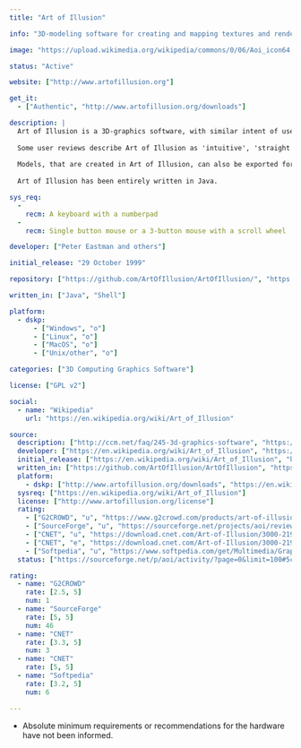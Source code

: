 ```yaml
---
title: "Art of Illusion"

info: "3D-modeling software for creating and mapping textures and rendering both, still images and animations."

image: "https://upload.wikimedia.org/wikipedia/commons/0/06/Aoi_icon64.png"

status: "Active"

website: ["http://www.artofillusion.org"]

get_it:
  - ["Authentic", "http://www.artofillusion.org/downloads"]

description: |
  Art of Illusion is a 3D-graphics software, with similar intent of use as for example 3DS-Max or Maya of the commercial software packages or Blender or Wings 3D on the freeware side. Though some sources seem to confuse 3D-modeling with CAD, Art of Illusion does not provide any CAD-features.
  
  Some user reviews describe Art of Illusion as 'intuitive', 'straight forward to learn' and 'good candidate for the first 3D modelling tool', while some characterize it as 'software for experienced CAD users' or taking plenty of time to figure out. For its capabilities it has been described 'powerful, comprehensive and extensible'.
  
  Models, that are created in Art of Illusion, can also be exported for 3D-printing in .stl format.
  
  Art of Illusion has been entirely written in Java.

sys_req:
  -
    recm: A keyboard with a numberpad
  -
    recm: Single button mouse or a 3-button mouse with a scroll wheel

developer: ["Peter Eastman and others"]

initial_release: "29 October 1999"

repository: ["https://github.com/ArtOfIllusion/ArtOfIllusion/", "https://sourceforge.net/projects/aoi/"]

written_in: ["Java", "Shell"]

platform:
  - dskp:
      - ["Windows", "o"]
      - ["Linux", "o"]
      - ["MacOS", "o"]
      - ["Unix/other", "o"]

categories: ["3D Computing Graphics Software"]

license: ["GPL v2"]

social:
  - name: "Wikipedia"
    url: "https://en.wikipedia.org/wiki/Art_of_Illusion"

source:
  description: ["http://ccm.net/faq/245-3d-graphics-software", "https://www.3dprinter.net/art-illusion-review", "https://www.sculpteo.com/blog/2017/04/05/top-19-of-the-best-free-cad-software/", "http://reprap.org/wiki/Art_of_illusion", "http://www.artofillusion.org/docs/AoI%20Manual/contents.html", "http://saisa.eu/blogs/Guidance/?p=1244", "http://www.macworld.co.uk/download/audio-video-photo/art-illusion-303-3330331/", "https://sourceforge.net/p/aoi/wiki/Home/"]
  developer: ["https://en.wikipedia.org/wiki/Art_of_Illusion", "https://sourceforge.net/projects/aoi/", "https://github.com/ArtOfIllusion/ArtOfIllusion/graphs/contributors", "https://sourceforge.net/p/aoi/wiki/Home/"]
  initial_release: ["https://en.wikipedia.org/wiki/Art_of_Illusion", "https://sourceforge.net/projects/aoi/files/ArtOfIllusion/", "http://www.artofillusion.org/history"]
  written_in: ["https://github.com/ArtOfIllusion/ArtOfIllusion", "https://en.wikipedia.org/wiki/Art_of_Illusion", ""]
  platform:
    - dskp: ["http://www.artofillusion.org/downloads", "https://en.wikipedia.org/wiki/Art_of_Illusion"]
  sysreq: ["https://en.wikipedia.org/wiki/Art_of_Illusion"]
  license: ["http://www.artofillusion.org/license"]
  rating:
    - ["G2CROWD", "u", "https://www.g2crowd.com/products/art-of-illusion/reviews"]
    - ["SourceForge", "u", "https://sourceforge.net/projects/aoi/reviews/"]
    - ["CNET", "u", "https://download.cnet.com/Art-of-Illusion/3000-2191_4-35319.html"]
    - ["CNET", "e", "https://download.cnet.com/Art-of-Illusion/3000-2191_4-35319.html"]
    - ["Softpedia", "u", "https://www.softpedia.com/get/Multimedia/Graphic/Graphic-Editors/Art-of-Illusion.shtml"]
  status: ["https://sourceforge.net/p/aoi/activity/?page=0&limit=100#5c21dbd6ee24ca4d526b7563"]

rating:
  - name: "G2CROWD"
    rate: [2.5, 5]
    num: 1
  - name: "SourceForge"
    rate: [5, 5]
    num: 46
  - name: "CNET"
    rate: [3.3, 5]
    num: 3
  - name: "CNET"
    rate: [5, 5]
  - name: "Softpedia"
    rate: [3.2, 5]
    num: 6

---
```

* Absolute minimum requirements or recommendations for the hardware have not been informed.

